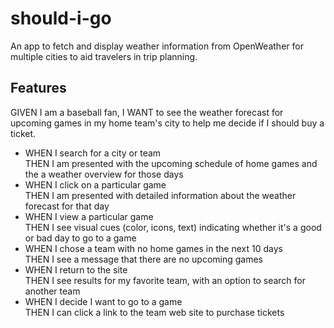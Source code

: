 # should-i-go
An app to fetch and display weather information from OpenWeather for multiple cities to aid travelers in trip planning.

## Features
GIVEN I am a baseball fan, I WANT to see the weather forecast for upcoming games in my home team's city to help me decide if I should buy a ticket.

- WHEN I search for a city or team<br>
THEN I am presented with the upcoming schedule of home games and the a weather overview for those days
- WHEN I click on a particular game<br>
THEN I am presented with detailed information about the weather forecast for that day
- WHEN I view a particular game<br>
THEN I see visual cues (color, icons, text) indicating whether it's a good or bad day to go to a game
- WHEN I chose a team with no home games in the next 10 days<br>
THEN I see a message that there are no upcoming games
- WHEN I return to the site<br>
THEN I see results for my favorite team, with an option to search for another team
- WHEN I decide I want to go to a game<br>
THEN I can click a link to the team web site to purchase tickets